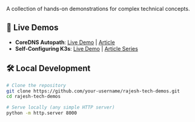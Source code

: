 A collection of hands-on demonstrations for complex technical concepts.

## 🚀 Live Demos

- **CoreDNS Autopath**: [Live Demo](https://your-site.netlify.app/coredns-autopath/) | [Article](https://medium.com/@your-username/solving-kubernetes-dns-performance-issues)
- **Self-Configuring K3s**: [Live Demo](https://your-site.netlify.app/self-configuring-k3s/) | [Article Series](https://medium.com/@your-username/building-self-configuring-k3s-cluster)

## 🛠️ Local Development

```bash
# Clone the repository
git clone https://github.com/your-username/rajesh-tech-demos.git
cd rajesh-tech-demos

# Serve locally (any simple HTTP server)
python -m http.server 8000
